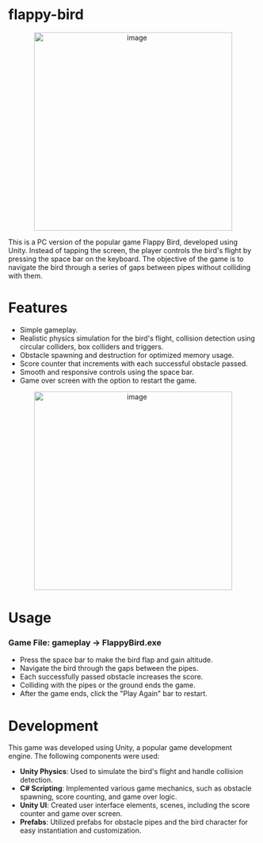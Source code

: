 # flappy-bird
<p align="center">
<img width="400" alt="image" src="https://github.com/meghabyte-og/flappy-bird/assets/135510418/e7fbed12-098e-48fa-889b-c1db5c253ade">
</p>

This is a PC version of the popular game Flappy Bird, developed using Unity. Instead of tapping the screen, the player controls the bird's flight by pressing the space bar on the keyboard. The objective of the game is to navigate the bird through a series of gaps between pipes without colliding with them.

# Features
* Simple gameplay.
* Realistic physics simulation for the bird's flight, collision detection using circular colliders, box colliders and triggers.
* Obstacle spawning and destruction for optimized memory usage.
* Score counter that increments with each successful obstacle passed.
* Smooth and responsive controls using the space bar.
* Game over screen with the option to restart the game.
<p align="center">
<img width="400" alt="image" src="https://github.com/meghabyte-og/flappy-bird/assets/135510418/2a652d58-d415-4ff8-804e-d6f90b852a48">
</p>

# Usage
### Game File: gameplay -> FlappyBird.exe
* Press the space bar to make the bird flap and gain altitude.
* Navigate the bird through the gaps between the pipes.
* Each successfully passed obstacle increases the score.
* Colliding with the pipes or the ground ends the game.
* After the game ends, click the "Play Again" bar to restart.

# Development
This game was developed using Unity, a popular game development engine. The following components were used:
* **Unity Physics**: Used to simulate the bird's flight and handle collision detection.
* **C# Scripting**: Implemented various game mechanics, such as obstacle spawning, score counting, and game over logic.
* **Unity UI**: Created user interface elements, scenes, including the score counter and game over screen.
* **Prefabs**: Utilized prefabs for obstacle pipes and the bird character for easy instantiation and customization.

